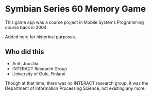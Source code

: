 # Symbian Series 60 Memory Game

This game app was a course project in Mobile Systems Programming course back in 2004.

Added here for historical purposes.

## Who did this

* Antti Juustila
* INTERACT Research Group
* University of Oulu, Finland

Though at that time, there was no INTERACT research group, it was the Department of Information Processing Science, not existing any more.
